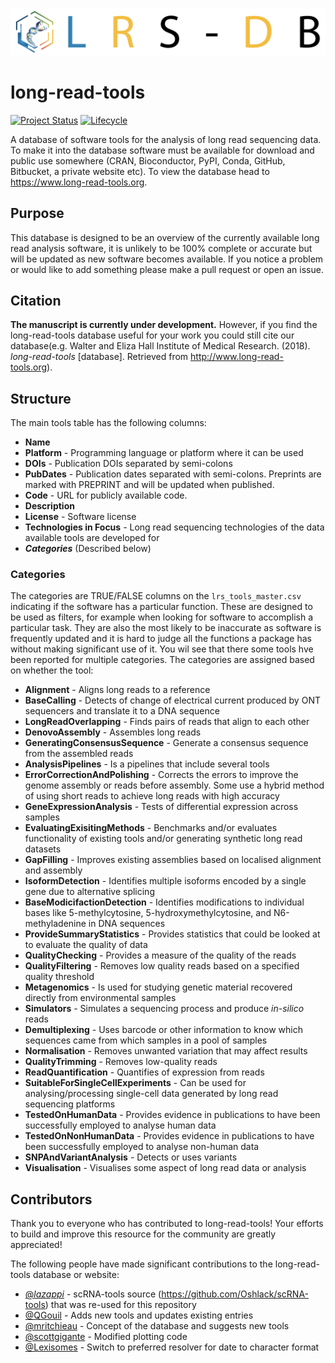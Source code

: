 ![scRNA-tools](docs/img/banner.png)

# long-read-tools

[![Project Status](http://www.repostatus.org/badges/latest/active.svg)](http://www.repostatus.org/#active)
[![Lifecycle](https://img.shields.io/badge/lifecycle-stable-brightgreen.svg)](https://www.tidyverse.org/lifecycle/#stable)

A database of software tools for the analysis of long read sequencing data. To
make it into the database software must be available for download and public use
somewhere (CRAN, Bioconductor, PyPI, Conda, GitHub, Bitbucket, a private website
etc). To view the database head to https://www.long-read-tools.org.

## Purpose

This database is designed to be an overview of the currently available long read
analysis software, it is unlikely to be 100% complete or accurate but will be
updated as new software becomes available. If you notice a problem or would like
to add something please make a pull request or open an issue.

## Citation

**The manuscript is currently under development.** However, if you find the long-read-tools database useful for your work you could still cite our database(e.g. 
Walter and Eliza Hall Institute of Medical Research. (2018). <i> long-read-tools </i> [database]. Retrieved from http://www.long-read-tools.org). 

## Structure

The main tools table has the following columns:

* **Name**
* **Platform** - Programming language or platform where it can be used
* **DOIs** - Publication DOIs separated by semi-colons
* **PubDates** - Publication dates separated with semi-colons. Preprints are
  marked with PREPRINT and will be updated when published.
* **Code** - URL for publicly available code.
* **Description**
* **License** - Software license
* **Technologies in Focus** - Long read sequencing technologies of the 
data available tools are developed for 
* ***Categories*** (Described below)

### Categories

The categories are TRUE/FALSE columns on the `lrs_tools_master.csv` indicating if the software has a
particular function. These are designed to be used as filters, for example when
looking for software to accomplish a particular task. They are also the most
likely to be inaccurate as software is frequently updated and it is hard to
judge all the functions a package has without making significant use of it. You wil see that there 
some tools hve been reported for multiple categories. The
categories are assigned based on whether the tool:
* **Alignment** -  Aligns long reads to a reference
* **BaseCalling** -  Detects of change of electrical current produced by ONT sequencers and translate it to a DNA sequence
* **LongReadOverlapping** - Finds pairs of reads that align to each other
* **DenovoAssembly** - Assembles long reads
* **GeneratingConsensusSequence** - Generate a consensus sequence from the assembled reads
* **AnalysisPipelines** - Is a pipelines that include several tools
* **ErrorCorrectionAndPolishing** - Corrects the errors to improve the genome assembly or reads before assembly. Some use a hybrid method of using short reads to achieve long reads with high accuracy
* **GeneExpressionAnalysis** - Tests of differential expression across samples
* **EvaluatingExisitingMethods** - Benchmarks and/or evaluates functionality of existing tools and/or generating synthetic long read datasets
* **GapFilling** - Improves existing assemblies based on localised alignment and assembly
* **IsoformDetection** - Identifies multiple isoforms encoded by a single gene due to alternative splicing
* **BaseModicifactionDetection** - Identifies modifications to individual bases like 5-methylcytosine, 5-hydroxymethylcytosine, and N6-methyladenine in DNA sequences
* **ProvideSummaryStatistics** - Provides statistics that could be looked at to evaluate the quality of data
* **QualityChecking** - Provides a measure of the quality of the reads
* **QualityFiltering** - Removes low quality reads based on a specified quality threshold
* **Metagenomics** - Is used for studying genetic material recovered directly from environmental samples
* **Simulators** - Simulates a sequencing process and produce <i>in-silico</i> reads
* **Demultiplexing** - Uses barcode or other information to know which sequences came from which samples in a pool of samples
* **Normalisation** - Removes unwanted variation that may affect results
* **QualityTrimming** - Removes low-quality reads
* **ReadQuantification** - Quantifies of expression from reads
* **SuitableForSingleCellExperiments** - Can be used for analysing/processing single-cell data generated by long read sequencing platforms
* **TestedOnHumanData** - Provides evidence in publications to have been successfully employed to analyse human data
* **TestedOnNonHumanData** - Provides evidence in publications to have been successfully employed to analyse non-human data
* **SNPAndVariantAnalysis** - Detects or uses variants
* **Visualisation** - Visualises some aspect of long read data or analysis

## Contributors

Thank you to everyone who has contributed to long-read-tools! Your efforts to build
and improve this resource for the community are greatly appreciated!

The following people have made significant contributions to the long-read-tools
database or website:

* [@_lazappi_](https://github.com/lazappi) - scRNA-tools source (https://github.com/Oshlack/scRNA-tools) that was re-used for this repository
* [@QGouil](https://github.com/QGouil) - Adds new tools and updates existing entries 
* [@mritchieau](https://github.com/mritchie) - Concept of the database and 
suggests new tools
* [@scottgigante](https://github.com/scottgigante) - Modified plotting code
* [@Lexisomes](https://github.com/alexiswl) - Switch to preferred
  resolver for date to character format